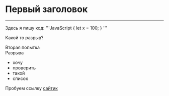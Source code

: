 # Первый заголовок
---


Здесь я пишу код:
'''JavaScript
{
let x = 100;
}
'''

Какой то
разрыв?

Вторая попытка  
Разрыва

- хочу
- проверить
- такой
- список

Пробуем ссылку [сайтик](https://www.google.ru/ "А это что?")